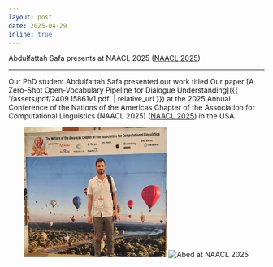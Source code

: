 ```yaml
---
layout: post
date: 2025-04-29
inline: true
---
```


Abdulfattah Safa presents at NAACL 2025 ([NAACL 2025](https://2025.naacl.org/))

***
Our PhD student Abdulfattah Safa presented our work titled Our paper [A Zero-Shot Open-Vocabulary Pipeline for Dialogue Understanding]({{ '/assets/pdf/2409.15861v1.pdf' | relative_url }}) at the 2025 Annual Conference of the Nations of the Americas Chapter of the Association for Computational Linguistics (NAACL 2025) ([NAACL 2025](https://2025.naacl.org/)) in the USA.
<div style="text-align: center;">
    <img title="Abed at NAACL 2025" alt="Abed at NAACL 2025" src="assets/img/news/abed-naacl25-1.jpg" width="280" height="256">
    <img title="Abed at NAACL 2025" alt="Abed at NAACL 2025" src="assets/img/news/ali-naacl25-2.jpg" width="260" height="256">
</div>